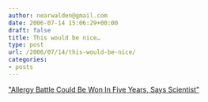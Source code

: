 ```yaml
---
author: nearwalden@gmail.com
date: 2006-07-14 15:06:29+00:00
draft: false
title: This would be nice…
type: post
url: /2006/07/14/this-would-be-nice/
categories:
- posts
---
```


["Allergy Battle Could Be Won In Five Years, Says Scientist"](http://www.sciencedaily.com/releases/2006/07/060713081010.htm)



